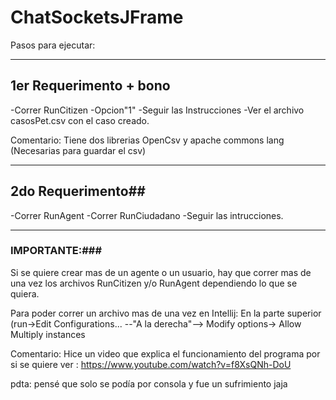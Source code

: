 # ChatSocketsJFrame

Pasos para ejecutar:
***
## 1er Requerimento + bono

-Correr RunCitizen
-Opcion"1"
-Seguir las Instrucciones
-Ver el archivo casosPet.csv con el caso creado.

Comentario: Tiene dos librerias OpenCsv y apache commons lang (Necesarias para guardar el csv)
***
## 2do Requerimento##

-Correr RunAgent
-Correr RunCiudadano
-Seguir las intrucciones.
***
### IMPORTANTE:###
Si se quiere crear mas de un agente o un usuario, hay que correr mas de una vez los archivos RunCitizen y/o RunAgent dependiendo lo que se quiera.

Para poder correr un archivo mas de una vez en Intellij: En la parte superior (run->Edit Configurations... --"A la derecha"--> Modify options-> Allow Multiply instances

Comentario: Hice un video que explica el funcionamiento del programa por si se quiere ver : https://www.youtube.com/watch?v=f8XsQNh-DoU

pdta: pensé que solo se podía por consola y fue un sufrimiento jaja
